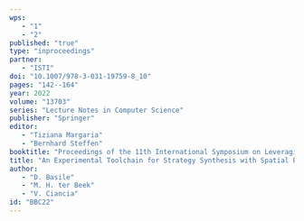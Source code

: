 ```yaml
---
wps: 
   - "1"
   - "2"
published: "true"
type: "inproceedings"
partner: 
   - "ISTI"
doi: "10.1007/978-3-031-19759-8_10"
pages: "142--164"
year: 2022
volume: "13703"
series: "Lecture Notes in Computer Science"
publisher: "Springer"
editor: 
   - "Tiziana Margaria"
   - "Bernhard Steffen"
booktitle: "Proceedings of the 11th International Symposium on Leveraging Applications of Formal Methods, Verification and Validation (ISoLA'22)"
title: "An Experimental Toolchain for Strategy Synthesis with Spatial Properties"
author: 
   - "D. Basile"
   - "M. H. ter Beek"
   - "V. Ciancia"
id: "BBC22"
---
```

